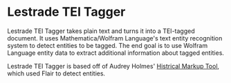 # Lestrade TEI Tagger
Lestrade TEI Tagger takes plain text and turns it into a TEI-tagged document. It uses Mathematica/Wolfram
Language's text entity recognition system to detect entities to be tagged. The end goal is to use
Wolfram Language entity data to extract additional information about tagged entities.

Lestrade TEI Tagger is based off of Audrey Holmes' [Histrical Markup Tool](http://www.historical-markup.com),
which used Flair to detect entities.